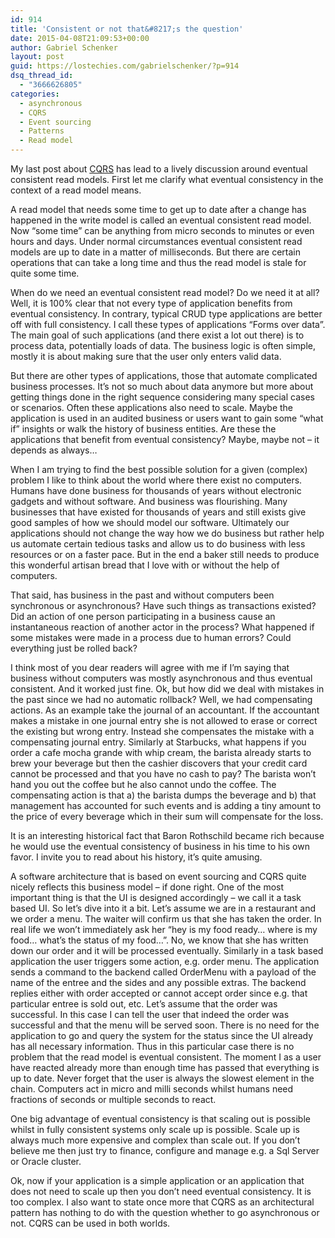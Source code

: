 ```yaml
---
id: 914
title: 'Consistent or not that&#8217;s the question'
date: 2015-04-08T21:09:53+00:00
author: Gabriel Schenker
layout: post
guid: https://lostechies.com/gabrielschenker/?p=914
dsq_thread_id:
  - "3666626805"
categories:
  - asynchronous
  - CQRS
  - Event sourcing
  - Patterns
  - Read model
---
```

My last post about [CQRS](https://lostechies.com/gabrielschenker/2015/04/07/cqrs-revisited/ "CQRS revisited") has lead to a lively discussion around eventual consistent read models. First let me clarify what eventual consistency in the context of a read model means.

A read model that needs some time to get up to date after a change has happened in the write model is called an eventual consistent read model. Now &#8220;some time&#8221; can be anything from micro seconds to minutes or even hours and days. Under normal circumstances eventual consistent read models are up to date in a matter of milliseconds. But there are certain operations that can take a long time and thus the read model is stale for quite some time.

When do we need an eventual consistent read model? Do we need it at all? Well, it is 100% clear that not every type of application benefits from eventual consistency. In contrary, typical CRUD type applications are better off with full consistency. I call these types of applications &#8220;Forms over data&#8221;. The main goal of such applications (and there exist a lot out there) is to process data, potentially loads of data. The business logic is often simple, mostly it is about making sure that the user only enters valid data.

But there are other types of applications, those that automate complicated business processes. It&#8217;s not so much about data anymore but more about getting things done in the right sequence considering many special cases or scenarios. Often these applications also need to scale. Maybe the application is used in an audited business or users want to gain some &#8220;what if&#8221; insights or walk the history of business entities. Are these the applications that benefit from eventual consistency? Maybe, maybe not &#8211; it depends as always&#8230;

When I am trying to find the best possible solution for a given (complex) problem I like to think about the world where there exist no computers. Humans have done business for thousands of years without electronic gadgets and without software. And business was flourishing. Many businesses that have existed for thousands of years and still exists give good samples of how we should model our software. Ultimately our applications should not change the way how we do business but rather help us automate certain tedious tasks and allow us to do business with less resources or on a faster pace. But in the end a baker still needs to produce this wonderful artisan bread that I love with or without the help of computers.

That said, has business in the past and without computers been synchronous or asynchronous? Have such things as transactions existed? Did an action of one person participating in a business cause an instantaneous reaction of another actor in the process? What happened if some mistakes were made in a process due to human errors? Could everything just be rolled back?

I think most of you dear readers will agree with me if I&#8217;m saying that business without computers was mostly asynchronous and thus eventual consistent. And it worked just fine. Ok, but how did we deal with mistakes in the past since we had no automatic rollback? Well, we had compensating actions. As an example take the journal of an accountant. If the accountant makes a mistake in one journal entry she is not allowed to erase or correct the existing but wrong entry. Instead she compensates the mistake with a compensating journal entry. Similarly at Starbucks, what happens if you order a cafe mocha grande with whip cream, the barista already starts to brew your beverage but then the cashier discovers that your credit card cannot be processed and that you have no cash to pay? The barista won&#8217;t hand you out the coffee but he also cannot undo the coffee. The compensating action is that a) the barista dumps the beverage and b) that management has accounted for such events and is adding a tiny amount to the price of every beverage which in their sum will compensate for the loss.

It is an interesting historical fact that Baron Rothschild became rich because he would use the eventual consistency of business in his time to his own favor. I invite you to read about his history, it&#8217;s quite amusing.

A software architecture that is based on event sourcing and CQRS quite nicely reflects this business model &#8211; if done right. One of the most important thing is that the UI is designed accordingly &#8211; we call it a task based UI. So let&#8217;s dive into it a bit. Let&#8217;s assume we are in a restaurant and we order a menu. The waiter will confirm us that she has taken the order. In real life we won&#8217;t immediately ask her &#8220;hey is my food ready&#8230; where is my food&#8230; what&#8217;s the status of my food&#8230;&#8221;. No, we know that she has written down our order and it will be processed eventually. Similarly in a task based application the user triggers some action, e.g. order menu. The application sends a command to the backend called OrderMenu with a payload of the name of the entree and the sides and any possible extras. The backend replies either with order accepted or cannot accept order since e.g. that particular entree is sold out, etc. Let&#8217;s assume that the order was successful. In this case I can tell the user that indeed the order was successful and that the menu will be served soon. There is no need for the application to go and query the system for the status since the UI already has all necessary information. Thus in this particular case there is no problem that the read model is eventual consistent. The moment I as a user have reacted already more than enough time has passed that everything is up to date. Never forget that the user is always the slowest element in the chain. Computers act in micro and milli seconds whilst humans need fractions of seconds or multiple seconds to react.

One big advantage of eventual consistency is that scaling out is possible whilst in fully consistent systems only scale up is possible. Scale up is always much more expensive and complex than scale out. If you don&#8217;t believe me then just try to finance, configure and manage e.g. a Sql Server or Oracle cluster.

Ok, now if your application is a simple application or an application that does not need to scale up then you don&#8217;t need eventual consistency. It is too complex. I also want to state once more that CQRS as an architectural pattern has nothing to do with the question whether to go asynchronous or not. CQRS can be used in both worlds.